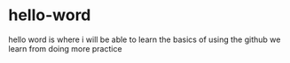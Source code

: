 # hello-word
hello word is where i will be able to learn the basics of  using the github
we learn from doing more practice

